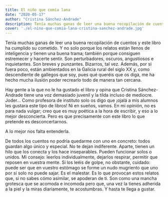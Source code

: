 ```yaml
---
title: El niño que comía lana
date: "2020-05-17"
author: "Cristina Sánchez-Andrade"
description: Tenía muchas ganas de leer una buena recopilación de cuentos y este libro ha cumplido su cometido. Y no solo porque los relatos están llenos de inteligencia y tienen una buena trama; también porque consiguen estremecer y hacerte sentir.
cover: './el-nino-que-comia-lana-cristina-sanchez-andrade.jpg'
---
```


Tenía muchas ganas de leer una buena recopilación de cuentos y este libro ha cumplido su cometido. Y no solo porque los relatos están llenos de inteligencia y tienen una buena trama; también porque consiguen estremecer y hacerte sentir. Son perturbadores, oscuros, angustiosos e inquietantes. Son breves y punzantes. Bizarros, tal vez.
Además, por si fuera poco, están ambientados en la Galicia rural del siglo XX y, como descendiente de gallegos que soy, pues qué queréis que os diga, me ha hecho mucha ilusión poder recrearlo todo de manera tan cercana.

Hay gente a la que no le ha gustado el libro y opina que Cristina Sánchez-Andrade tiene una voz demasiado juvenil y la tilda incluso de mediocre. Joder… Como profesora de instituto solo os digo que ¡ojalá a mis alumnos les gustara este tipo de libros! Ni en sueños, vamos. En mi opinión, no es para nada vulgar; creo que es muy poética a la hora de escribir, y eso a lo mejor desconcierta. Pero es que precisamente con este libro lo que pretende es desconcertarnos.

A lo mejor nos falta entenderla.

De todos los cuentos no podría quedarme con uno en concreto: todos guardan algo único y especial. No te dejan indiferente. Aparte, tienen un hilo que los conecta y los hace inseparables. Pueden funcionar solos o unidos.
Mi consejo: leerlos individualmente, dejarlos respirar, permitir que reposen en vuestra mente. Si los leéis de golpe, no obstante, cuidado: puede ser que en vuestro estómago se forme un nudo mugriento que uno por sí solo no puede sajar. Es el malestar. Es lo que provocan estos relatos que, si no sabes cómo asimilar, se apoderan de ti. Son como una mancha grotesca que se acomoda e incomoda pero que, una vez la tienes adherida a la piel y la miras diariamente, te acostumbras. Y hasta te llega a gustar.
